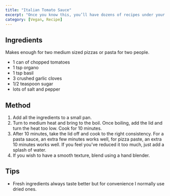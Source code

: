 ```yaml
---
title: "Italian Tomato Sauce"
excerpt: "Once you know this, you’ll have dozens of recipes under your belt."
category: [Vegan, Recipe]
---
```


## Ingredients

Makes enough for two medium sized pizzas or pasta for two people.  

- 1 can of chopped tomatoes
- 1 tsp organo
- 1 tsp basil
- 3 crushed garlic cloves
- 1/2 teaspoon sugar
- lots of salt and pepper

## Method

1. Add all the ingredients to a small pan.
2. Turn to medium heat and bring to the boil. Once boiling, add the lid and turn the heat too low. Cook for 10 minutes.
3. After 10 minutes, take the lid off and cook to the right consistency. For a pasta sauce, an extra few minutes works well, for pizza paste, an extra 10 minutes works well. If you feel you’ve reduced it too much, just add a splash of water.
4. If you wish to have a smooth texture, blend using a hand blender.

## Tips

- Fresh ingredients always taste better but for convenience I normally use dried ones.
